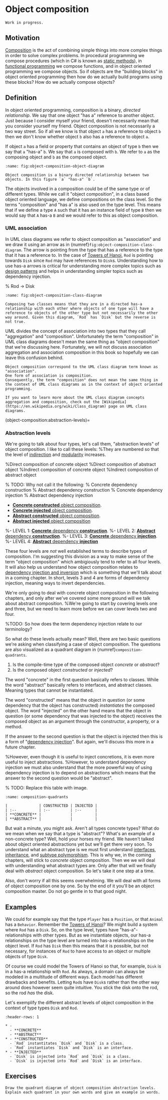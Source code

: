 # Object composition

```{warning}
Work in progress.
```

## Motivation

[Composition](method-composition) is the act of combining simple things into more complex things in order to solve complex problems.
In procedural programming we compose procedures (which in C# is known as [static methods](static-methods)), in [functional programming](paradigms) we compose functions, and in object oriented programming we compose objects.
So if objects are the "building blocks" in object oriented programming then how do we actually build programs using these blocks?
How do we actually compose objects?

## Definition

In object oriented programming, composition is a binary, *directed relationship*.
We say that one object "has a" reference to another object.
Just because I consider myself your friend, doesn't necessarily mean that you consider yourself my friend.
Object composition is not necessarily a two way street.
So if all we know is that object `a` has a reference to object `b` then we don't know whether object `b` also has a reference to object `a`.

If object `a` has a field or property that contains an object of type `b` then we say that `a` "has-a" `b`.
We say that `a` is composed with `b`.
We refer to `a` as the composing object and `b` as the composed object.

```{figure} https://via.placeholder.com/700x200?text=Image+coming+soon
:name: fig:object-composition-object-diagram

Object composition is a binary directed relationship between two objects. In this figure `a` "has-a" `b`.
```

The objects involved in a composition could be of the same type or of different types.
While we call it "object composition", in a class based object oriented language, we define compositions on the class level.
So the terms "composition" and "has a" is also used on the type level.
This means that if we define a type `A` such that it has an instance field of type `B` then we would say that `A` has-a `B` and we would refer to this as object composition.


### UML association

In UML class diagrams we refer to object composition as "association" and we draw it using an arrow as in {numref}`fig:object-composition-class-diagram`.
The arrow is pointing from the type that has a reference to the type that it has a reference to.
In the case of [Towers of Hanoi](towers-of-hanoi), `Rod` is pointing towards `Disk` since `Rod` may have references to `Disk`s.
Understanding how to use has-a arrows is critical for understanding more complex topics such as [design patterns](design-patterns) and helps in understanding simpler topics such as dependency injection.

% Rod -> Disk
```{figure} https://via.placeholder.com/700x200?text=Image+coming+soon
:name: fig:object-composition-class-diagram

Composing two classes means that they are in a directed has-a relationship with each other where objects of one type will have a reference to objects of the other type but not necessarily the other way around. Given this diagram, `Rod` has `Disk` but the reverse is not true.
```

UML divides the concept of association into two types that they call "aggregation" and "composition".
Unfortunately the term "composition" in UML class diagrams doesn't mean the same thing as "object composition" that we're discussing here.
Fortunately, we will not discuss association aggregation and association composition in this book so hopefully we can leave this confusion behind.

```{important}
Object composition correspond to the UML class diagram term known as "association".
One form of association is composition.
Consequently, the term "composition" does not mean the same thing in the context of UML class diagrams as in the context of object oriented programming.
```

```{seealso}
If you want to learn more about the UML class diagram concepts aggregation and composition, check out the [Wikipedia](https://en.wikipedia.org/wiki/Class_diagram) page on UML class diagrams.
```


(object-composition:abstraction-levels)=
### Abstraction levels

We're going to talk about four types, let's call them, "abstraction levels" of object composition.
I like to call these levels:
%They are numbered so that the level of [indirection](indirection) and [modularity](maintainability) increases.

%Direct composition of concrete object
%Direct composition of abstract object
%Indirect composition of concrete object
%Indirect composition of abstract object

% TODO: Why not call it the following:
% Concrete dependency construction
% Abstract dependency construction
% Concrete dependency injection
% Abstract dependency injection

- [**Concrete constructed** object composition](concrete-constructed-object-composition).
- [**Concrete injected** object composition](concrete-injected-object-composition).
- [**Abstract constructed** object composition](abstract-constructed-object-composition).
- [**Abstract injected** object composition](abstract-injected-object-composition)

%- LEVEL 1: [**Concrete** dependency **construction**](concrete-dependency-construction).
%- LEVEL 2: [**Abstract** dependency **construction**](abstract-dependency-construction).
%- LEVEL 3: [**Concrete** dependency **injection**](concrete-dependency-injection).
%- LEVEL 4: [**Abstract** dependency **injection**](abstract-dependency-injection)

These four levels are *not* well established terms to describe types of composition.
I'm suggesting this division as a way to make sense of the term "object composition" which ambigiously tend to refer to all four levels.
It will also help us understand how object composition relates to [dependency injection and inversion](dependency-inversion-principle) which is something that we'll talk about in a coming chapter.
In short, levels 3 and 4 are forms of dependency injection, meaning ways to invert dependencies.

We're only going to deal with concrete object composition in the following chapters, and only after we've covered some more ground will we talk about abstract composition.
%We're going to start by covering levels one and three, but we need to learn more before we can cover levels two and four.

%TODO: So how does the term dependency injection relate to our terminology?

So what do these levels actually mean?
Well, there are two basic questions we're asking when classifying a case of object composition.
The questions are also visualized as a quadrant diagram in {numref}`composition-quadrants`.

1. Is the compile-time type of the composed object *concrete* or *abstract*?
2. Is the composed object *constructed* or *injected*?

The word "concrete" in the first question basically refers to classes.
While the word "abstract" basically refers to interfaces, and abstract classes.
Meaning types that cannot be instantiated.

The word "constructed" means that the object in question (or some dependency that the object has constructed) *instantiates* the composed object.
The word "injected" on the other hand means that the object in question (or some dependency that was injected to the object) receives the composed object as an argument through the constructor, a property, or a method.

If the answer to the second question is that the object is injected then this is a form of "[dependency injection](dependency-inversion-principle)".
But again, we'll discuss this more in a future chapter.

%However, even though it is useful to inject concretions, it is even more useful to inject abstractions.
%However, to understand dependency injection we must also understand that the more powerful way of using dependency injection is to depend on abstractions which means that the answer to the second question would be "abstract".

% TODO: Replace this table with image.
```{table} Quadrant diagram of abstraction levels in object composition.
:name: composition-quadrants

|              | CONSTRUCTED | INJECTED |
| :--          | :--         | :--      |
| **CONCRETE** |             |          |
| **ABSTRACT** |             |          |
```

But wait a minute, you might ask.
Aren't all types concrete types?
What do we mean when we say that a type is "abstract"?
What's an example of a non-concrete type?
Well, hold your horses my friend.
We haven't talked about object oriented abstractions yet but we'll get there very soon.
To understand what an abstract type is we must first understand
[interfaces](interfaces),
[inheritance](inheritance),
and [subtype polymorphism](subtype-polymorphism).
This is why we, in the coming chapters, will stick to *concrete* object composition.
Then we we will deal with understanding what abstract types are.
Only after that will we finally deal with *abstract* object composition.
So let's take it one step at a time.

Also, don't worry if all this seems overwhelming.
We will deal with all forms of object composition one by one.
So by the end of it you'll be an object composition master.
Do not go gentle in to that good night.


## Examples

We could for example say that the type `Player` has a `Position`, or that `Animal` has a `Behavior`.
Remember the [Towers of Hanoi](towers-of-hanoi)?
We might build a system where `Rod` has a `Disk`.
So, on the type level, types have "has-a"-relationships with other types.
But as we instantiate objects, our has-a relationships on the type level are turned into has-a relationships on the object level.
If `Rod` has `Disk` then this means that it is possible, but not necessary, for instances of `Rod` to have access to an object or multiple objects of type `Disk`.

Of course we could model the Towers of Hanoi so that, for example, `Disk` is in a has-a relationship with `Rod`.
As always, a domain can always be modeled in a multitude of different ways.
Each model has different drawbacks and benefits.
Letting `Rod`s have `Disk`s rather than the other way around does however seem quite intuitive.
You stick the disk onto the rod, so the rod *has* the disk.

Let's exemplify the different abstract levels of object composition in the context of type types `Disk` and `Rod`.

```{list-table}
:header-rows: 1

* -
  - **CONCRETE**
  - **ABSTRACT**
* - **CONSTRUCTED**
  - `Rod` instantitates `Disk` and `Disk` is a class.
  - `Rod` instantiates `Disk` and `Disk` is an interface.
* - **INJECTED**
  - `Disk` is injected into `Rod` and `Disk` is a class.
  - `Disk` is injected into `Rod` and `Disk` is an interface.
```

## Exercises

```{exercise}
Draw the quadrant diagram of object composition abstraction levels.
Explain each quadrant in your own words and give an example in words.
```


